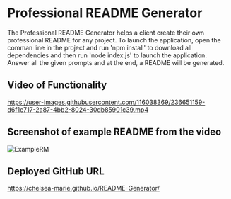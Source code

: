 # Professional README Generator

The Professional README Generator helps a client create their own professional README for any project. To launch the application, open the comman line in the project and run 'npm install' to download all dependencies and then run 'node index.js' to launch the application. Answer all the given prompts and at the end, a README will be generated.

## Video of Functionality
https://user-images.githubusercontent.com/116038369/236651159-d6f1e717-2a87-4bb2-8024-30db85901c39.mp4

## Screenshot of example README from the video
![ExampleRM](https://user-images.githubusercontent.com/116038369/236651371-c4f38d63-a9dc-4f03-a697-6f96724753f5.png)

## Deployed GitHub URL
https://chelsea-marie.github.io/README-Generator/

